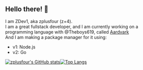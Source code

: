 ## Hello there! 👋

I am ZDev1, aka zplusfour (z+4).<br />
I am a great fullstack developer, and I am currently working on a programming language with @Theboys619, called [Aardvark](https://github.com/zplusfour/aardvark)<br />
And I am making a package manager for it using:
- v1: Node.js
- v2: Go


[![zplusfour's GitHub stats](https://github-readme-stats.vercel.app/api?username=zplusfour)](https://github.com/anuraghazra/github-readme-stats)[![Top Langs](https://github-readme-stats.vercel.app/api/top-langs/?username=anuraghazra)](https://github.com/anuraghazra/github-readme-stats)
